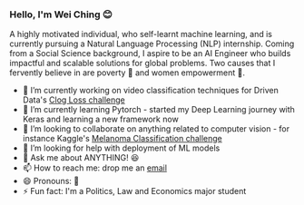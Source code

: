 ### Hello, I'm Wei Ching :blush:	

A highly motivated individual, who self-learnt machine learning, and is currently pursuing a Natural Language Processing (NLP) internship. Coming from a Social Science background, I aspire to be an AI Engineer who builds impactful and scalable solutions for global problems. Two causes that I fervently believe in are poverty :rocket: and women empowerment :woman:.

- 🔭 I’m currently working on video classification techniques for Driven Data's [Clog Loss challenge](https://www.drivendata.org/competitions/65/clog-loss-alzheimers-research/)
- 🌱 I’m currently learning Pytorch - started my Deep Learning journey with Keras and learning a new framework now
- 👯 I’m looking to collaborate on anything related to computer vision - for instance Kaggle's [Melanoma Classification challenge](https://www.kaggle.com/c/siim-isic-melanoma-classification/data)
- 🤔 I’m looking for help with deployment of ML models
- 💬 Ask me about ANYTHING! :satisfied:
- 📫 How to reach me: drop me an [email](mailto:wcong.2017@socsc.smu.edu.sg)
- 😄 Pronouns: :running:
- ⚡ Fun fact: I'm a Politics, Law and Economics major student

<!--
**agrilive/agrilive** is a ✨ _special_ ✨ repository because its `README.md` (this file) appears on your GitHub profile.

Here are some ideas to get you started:

- 🔭 I’m currently working on ...
- 🌱 I’m currently learning ...
- 👯 I’m looking to collaborate on ...
- 🤔 I’m looking for help with ...
- 💬 Ask me about ...
- 📫 How to reach me: ...
- 😄 Pronouns: ...
- ⚡ Fun fact: ...
-->
